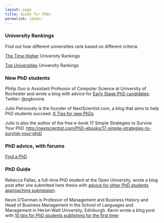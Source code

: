 ```yaml
---
layout: page
title: Guide for PhDs
permalink: /phds/
---
```


### University Rankings

Find out how different universities rank based on different criteria:
 
[The Time Higher](www.timeshighereducation.com/world-university-rankings) University Rankings
 
[Top Universities](www.topuniversities.com) University Rankings

### New PhD students

Philip Guo is Assistant Professor of Computer Science at University of Rochester and wrote a blog with advice for [Early Stage PhD candidates](http://pgbovine.net/early-stage-PhD-advice.htm):
 Twitter: @pgbovine 

Julio Peironcely is the founder of NextScientist.com, a blog that aims to help PhD students succeed.
[6 Tips for new PhDs](http://www.topuniversities.com/blog/6-essential-study-tips-phd-student)

 Julio is also the author of the free e-book 17 Simple Strategies to Survive Your PhD.
http://nextscientist.com/PhD-ebooks/17-simple-strategies-to-survive-your-phd/
 
 
### PhD advice, with forums
[Find a PhD](https://www.findaphd.com/advice/)

### PhD Guide

Rebecca Fallas, a full-time PhD student at the Open University, wrote a blog post after she submitted here thesis with [advice for other PhD students approaching submission](http://www.open.ac.uk/blogs/classicalstudies/?p=550):
 

Kevin O’Gorman is Professor of Management and Business History and Head of Business Management in the School of Languages and Management in Heriot-Watt University, Edinburgh. Kevin wrote a blog post with [10 tips for PhD students publishing for the first time](http://www.itsnotyouitsyourdata.com/stuck-in-the-middle/top-10-hints-for-phd-students-or-ecrs-publishing-for-the-1st-time/):
 

 
